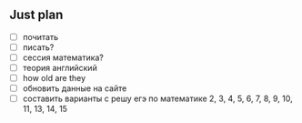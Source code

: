 ## Just plan
- [ ] почитать 
- [ ] писать?
- [ ] сессия математика?
- [ ] теория английский
- [ ] how old are they
- [ ] обновить данные на сайте 
- [ ] составить варианты с решу егэ по математике
	2, 3, 4, 5, 6, 7, 8, 9, 10, 11, 13, 14, 15
